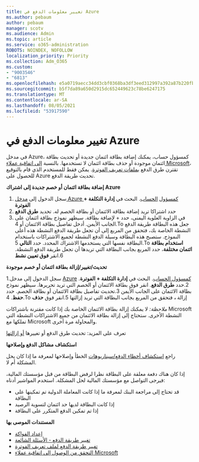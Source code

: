 ```yaml
---
title: تغيير معلومات الدفع في Azure
ms.author: pebaum
author: pebaum
manager: scotv
ms.audience: Admin
ms.topic: article
ms.service: o365-administration
ROBOTS: NOINDEX, NOFOLLOW
localization_priority: Priority
ms.collection: Adm_O365
ms.custom:
- "9003546"
- "6813"
ms.openlocfilehash: e5a0719aecc34dd3cbf0368ba3df3eed312997a392a87b220fbafc8b21b19aa6
ms.sourcegitcommit: b5f7da89a650d2915dc652449623c78be6247175
ms.translationtype: MT
ms.contentlocale: ar-SA
ms.lasthandoff: 08/05/2021
ms.locfileid: "53917590"
---
```

# <a name="change-payment-information-in-azure"></a>تغيير معلومات الدفع في Azure

في مدخل Azure، كمسؤول حساب، يمكنك إضافة بطاقة ائتمان جديدة أو تحديث بطاقة ائتمان موجودة أو حذف بطاقة ائتمان لا تستخدمها. بالنسبة [إلى اتفاقية عملاء Microsoft](https://docs.microsoft.com/azure/billing/billing-how-to-change-credit-card?WT.mc_id=Portal-Microsoft_Azure_Support#check-access-to-a-microsoft-customer-agreement)، تقترن طرق الدفع [بملفات تعريف الفوترة](https://docs.microsoft.com/azure/billing/billing-how-to-change-credit-card?WT.mc_id=Portal-Microsoft_Azure_Support#change-payment-method-for-a-billing-profile). يمكن فقط للمستخدم الذي قام بالتوقيع للحصول على Azure تحديث طريقة الدفع.

**إضافة بطاقة ائتمان أو خصم جديدة إلى اشتراك Azure**

1. سجل الدخول إلى [مدخل Azure كمسؤول](https://portal.azure.com/) [الحساب](https://docs.microsoft.com/azure/billing/billing-subscription-transfer?WT.mc_id=Portal-Microsoft_Azure_Support#whoisaa). البحث في **إدارة التكلفة + الفوترة**
2. حدد اشتراكا تريد إضافة بطاقة الائتمان أو بطاقة الخصم له. تحديد **طرق الدفع**
3. في الزاوية العلوية اليمنى، حدد + لإضافة بطاقة. سيظهر نموذج بطاقة ائتمان على الجانب الأيمن. أدخل تفاصيل بطاقة الائتمان أو 4.To جعل هذه البطاقة طريقة الدفع النشطة الخاصة بك، فتحقق من المربع إلى أن تجعل طريقة الدفع النشطة هذه أعلى النموذج. ستصبح هذه البطاقة وسيلة الدفع النشطة لجميع الاشتراكات باستخدام البطاقة نفسها التي يستخدمها الاشتراك المحدد. حدد **التالي** 5.To **استخدام بطاقة ائتمان مختلفة**، حدد المربع بجانب البطاقة التي تريدها أن تجعل طريقة الدفع النشطة.
6.انقر **فوق تعيين نشط**

**تحديث/تغيير/إزالة بطاقة ائتمان أو خصم موجودة**

1.سجل الدخول إلى مدخل [Azure](https://portal.azure.com/) [كمسؤول الحساب](https://docs.microsoft.com/azure/billing/billing-subscription-transfer?WT.mc_id=Portal-Microsoft_Azure_Support#whoisaa). البحث في **إدارة التكلفة + الفوترة**.
2.حدد **طرق الدفع**. انقر فوق بطاقة الائتمان أو الخصم التي تريد تحريرها. سيظهر نموذج بطاقة الائتمان على الجانب الأيمن 3.تحديث تفاصيل بطاقة الائتمان أو بطاقة الخصم. حدد **حفظ**.
4.To إزالة **،** فتحقق من المربع بجانب البطاقة التي تريد إزالتها 5.انقر فوق **حذف**

_ملاحظة:_ لا يمكنك إزالة بطاقة الائتمان الخاصة بك إذا كانت مقترنة باشتراكات Microsoft النشطة الأخرى. ستحتاج إلى إزالة بطاقة الائتمان من جميع الاشتراكات النشطة التي تملكها مع Microsoft والمحاولة مرة أخرى.

تعرف على المزيد: تحديث طرق الدفع أو تغييرها [أو إزالتها](https://docs.microsoft.com/azure/billing/billing-how-to-change-credit-card?WT.mc_id=Portal-Microsoft_Azure_Support)

**استكشاف مشاكل الدفع وإصلاحها**

راجع [استكشاف أخطاء الدفع/سيناريوهات](https://support.microsoft.com/help/4505172/troubleshooting-payment-issues) الخطأ وإصلاحها لمعرفة ما إذا كان يحل المشكلة أم لا.

إذا كان هناك دفعة معلقة على البطاقة نظرا لرفض البطاقة من قبل  مؤسستك المالية، فيرجى التواصل مع مؤسستك المالية لحل المشكلة. استخدم المواشير أدناه:

- قد تحتاج إلى مراجعة البنك لمعرفة ما إذا كانت المعاملة الدولية تم تمكينها على البطاقة
- إذا كانت البطاقة لديها حد ائتمان لتسوية الرصيد
- إذا تم تمكين الدفع المتكرر على البطاقة

**المستندات الموصى بها**

- [إعداد الفواكة](https://azure.microsoft.com/pricing/invoicing/)
- [تغيير طريقة الدفع - الأسئلة الشائعة](https://docs.microsoft.com/azure/billing/billing-how-to-change-credit-card?WT.mc_id=Portal-Microsoft_Azure_Support#frequently-asked-questions)
- [تغيير طريقة الدفع لملف تعريف الفوترة](https://docs.microsoft.com/azure/billing/billing-how-to-change-credit-card?WT.mc_id=Portal-Microsoft_Azure_Support#change-payment-method-for-a-billing-profile)
- [التحقق من الوصول إلى اتفاقية عملاء Microsoft](https://docs.microsoft.com/azure/billing/billing-how-to-change-credit-card?WT.mc_id=Portal-Microsoft_Azure_Support#check-access-to-a-microsoft-customer-agreement)